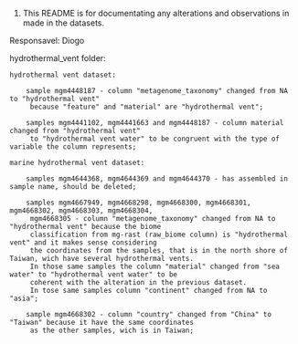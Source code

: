 1. This README is for documentating any alterations and observations in made in the datasets.

Responsavel: Diogo

hydrothermal_vent folder:

	hydrothermal vent dataset:

		sample mgm4448187 - column "metagenome_taxonomy" changed from NA to "hydrothermal vent" 
		 because "feature" and "material" are "hydrothermal vent";

		samples mgm4441102, mgm4441663 and mgm4448187 - column material changed from "hydrothermal vent"
		 to "hydrothermal vent water" to be congruent with the type of variable the column represents;

    marine hydrothermal vent dataset:

		samples mgm4644368, mgm4644369 and mgm4644370 - has assembled in sample name, should be deleted; 

		samples mgm4667949, mgm4668298, mgm4668300, mgm4668301, mgm4668302, mgm4668303, mgm4668304, 
		 mgm4668305 - column "metagenome_taxonomy" changed from NA to "hydrothermal vent" because the biome
		 classification from mg-rast (raw_biome column) is "hydrothermal vent" and it makes sense considering
		 the coordinates from the samples, that is in the north shore of Taiwan, wich have several hydrothermal vents.
		 In those same samples the column "material" changed from "sea water" to "hydrothermal vent water" to be
		 coherent with the alteration in the previous dataset.
		 In tose same samples column "continent" changed from NA to "asia";

		sample mgm4668302 - column "country" changed from "China" to "Taiwan" because it have the same coordinates
		 as the other samples, wich is in Taiwan;